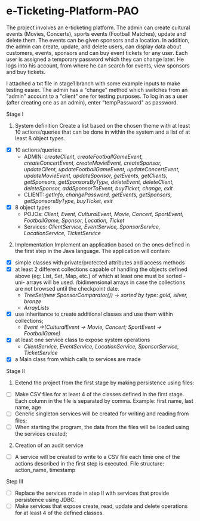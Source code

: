 # e-Ticketing-Platform-PAO

  The project involves an e-ticketing platform.
  The admin can create cultural events (Movies, Concerts), sports events (Football Matches), update and delete them. The events can be given sponsors and a location. In addition, the admin can create, update, and delete users, can display data about customers, events, sponsors and can buy event tickets for any user.
  Each user is assigned a temporary password which they can change later. He logs into his account, from where he can search for events, view sponsors and buy tickets.
  
  I attached a txt file in stage1 branch with some example inputs to make testing easier. The admin has a "change" method which switches from an "admin" account to a "client" one for testing purposes. To log in as a user (after creating one as an admin), enter "tempPassword" as password.
  
Stage I
1) System definition
Create a list based on the chosen theme with at least 10 actions/queries that can be done in
within the system and a list of at least 8 object types.
  - [x] 10 actions/queries:
      - ADMIN: *createClient, createFootballGameEvent, createConcertEvent, createMovieEvent, createSponsor, updateClient, updateFootballGameEvent, updateConcertEvent, updateMovieEvent, updateSponsor, getEvents, getClients, getSponsors, getSponsorsByType, deleteEvent, deleteClient, deleteSponsor, addSponsorToEvent, buyTicket, change, exit*
      - CLIENT: *getInfo, changePassword, getEvents, getSponsors, getSponsorsByType, buyTicket, exit*
  - [x] 8 object types
      - POJOs: *Client, Event, CulturalEvent, Movie, Concert, SportEvent, FootballGame, Sponsor, Location, Ticket*
      - Services: *ClientService, EventService, SponsorService, LocationService, TicketService*
2) Implementation
Implement an application based on the ones defined in the first step in the Java language.
The application will contain:
  - [x] simple classes with private/protected attributes and access methods
  - [x] at least 2 different collections capable of handling the objects defined above (eg: List, Set,
Map, etc.) of which at least one must be sorted - uni- arrays will be used.
/bidimensional arrays in case the collections are not browsed until the checkpoint date.
      - *TreeSet<Sponsor>(new SponsorComparator())  -> sorted by type: gold, silver, bronze*
      - *ArrayLists*
  - [x] use inheritance to create additional classes and use them within collections;
      - *Event ->(CulturalEvent -> Movie, Concert; SportEvent -> FootballGame)*
  - [x] at least one service class to expose system operations
      - *ClientService, EventService, LocationService, SponsorService, TicketService*
  - [x] a Main class from which calls to services are made

Stage II
1) Extend the project from the first stage by making persistence using files:
  - [ ] Make CSV files for at least 4 of the classes defined in the first stage. Each column in the file is separated by comma. Example: first name, last name, age
  - [ ] Generic singleton services will be created for writing and reading from files;
  - [ ] When starting the program, the data from the files will be loaded using the services created;

2) Creation of an audit service
  - [ ] A service will be created to write to a CSV file each time one of the actions described in the first step is executed. File structure: action_name, timestamp

Step III
  - [ ] Replace the services made in step II with services that provide persistence using JDBC.
  - [ ] Make services that expose create, read, update and delete operations for at least 4 of the defined classes.

